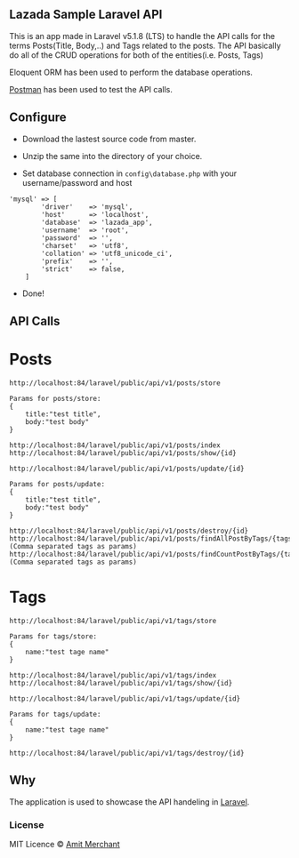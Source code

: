 ## Lazada Sample Laravel API

This is an app made in Laravel v5.1.8 (LTS) to handle the API calls for the terms Posts(Title, Body,..) and Tags related to the posts. The API basically do all of the CRUD operations for both of the entities(i.e. Posts, Tags)

Eloquent ORM has been used to perform the database operations. 

[Postman](https://www.getpostman.com/) has been used to test the API calls.

## Configure

- Download the lastest source code from master.

- Unzip the same into the directory of your choice.

- Set database connection in `config\database.php` with your username/password and host
```mysql
'mysql' => [
        'driver'    => 'mysql',
        'host'      => 'localhost',
        'database'  => 'lazada_app',
        'username'  => 'root',
        'password'  => '',
        'charset'   => 'utf8',
        'collation' => 'utf8_unicode_ci',
        'prefix'    => '',
        'strict'    => false,
    ]
````
- Done!

## API Calls

Posts
=====
```
http://localhost:84/laravel/public/api/v1/posts/store

Params for posts/store:
{
	title:"test title",
	body:"test body"
}

http://localhost:84/laravel/public/api/v1/posts/index
http://localhost:84/laravel/public/api/v1/posts/show/{id}

http://localhost:84/laravel/public/api/v1/posts/update/{id}

Params for posts/update:
{
	title:"test title",
	body:"test body"
}

http://localhost:84/laravel/public/api/v1/posts/destroy/{id}
http://localhost:84/laravel/public/api/v1/posts/findAllPostByTags/{tags} (Comma separated tags as params)
http://localhost:84/laravel/public/api/v1/posts/findCountPostByTags/{tags} (Comma separated tags as params)
```

Tags
====
```
http://localhost:84/laravel/public/api/v1/tags/store

Params for tags/store:
{
	name:"test tage name"
}

http://localhost:84/laravel/public/api/v1/tags/index
http://localhost:84/laravel/public/api/v1/tags/show/{id}

http://localhost:84/laravel/public/api/v1/tags/update/{id}

Params for tags/update:
{
	name:"test tage name"
}

http://localhost:84/laravel/public/api/v1/tags/destroy/{id}
```

## Why

The application is used to showcase the API handeling in [Laravel](http://laravel.com). 

### License

MIT Licence &copy; [Amit Merchant](http://www.amitmerchant.com)
